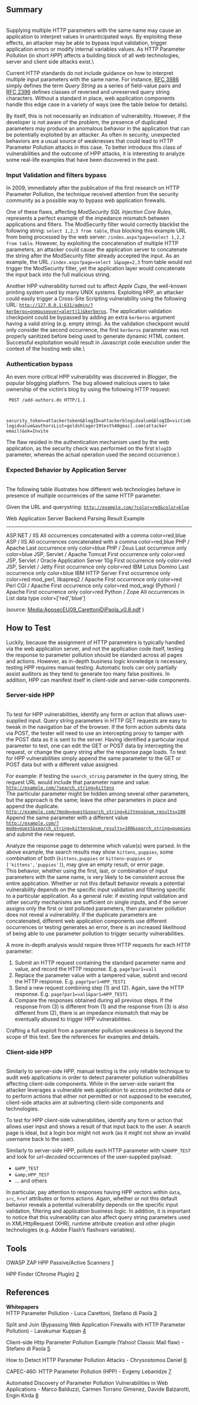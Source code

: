 Summary
-------

\
Supplying multiple HTTP parameters with the same name may cause an application to interpret values in unanticipated ways. By exploiting these effects, an attacker may be able to bypass input validation, trigger application errors or modify internal variables values. As HTTP Parameter Pollution (in short *HPP*) affects a building block of all web technologies, server and client side attacks exist.\

Current HTTP standards do not include guidance on how to interpret multiple input parameters with the same name. For instance, [RFC 3986](http://www.ietf.org/rfc/rfc3986.txt) simply defines the term *Query String* as a series of field-value pairs and [RFC 2396](http://www.ietf.org/rfc/rfc2396.txt) defines classes of reversed and unreserved query string characters. Without a standard in place, web application components handle this edge case in a variety of ways (see the table below for details).

By itself, this is not necessarily an indication of vulnerability. However, if the developer is not aware of the problem, the presence of duplicated parameters may produce an anomalous behavior in the application that can be potentially exploited by an attacker. As often in security, unexpected behaviors are a usual source of weaknesses that could lead to HTTP Parameter Pollution attacks in this case. To better introduce this class of vulnerabilities and the outcome of HPP attacks, it is interesting to analyze some real-life examples that have been discovered in the past.

### Input Validation and filters bypass

In 2009, immediately after the publication of the first research on HTTP Parameter Pollution, the technique received attention from the security community as a possible way to bypass web application firewalls.

One of these flaws, affecting *ModSecurity SQL Injection Core Rules*, represents a perfect example of the impedance mismatch between applications and filters. The ModSecurity filter would correctly blacklist the following string: `select 1,2,3 from table`, thus blocking this example URL from being processed by the web server: `/index.aspx?page=select 1,2,3 from table`. However, by exploiting the concatenation of multiple HTTP parameters, an attacker could cause the application server to concatenate the string after the ModSecurity filter already accepted the input. As an example, the URL `/index.aspx?page=select 1&page=2,3` from table would not trigger the ModSecurity filter, yet the application layer would concatenate the input back into the full malicious string.

Another HPP vulnerability turned out to affect *Apple Cups*, the well-known printing system used by many UNIX systems. Exploiting HPP, an attacker could easily trigger a Cross-Site Scripting vulnerability using the following URL: [`http://127.0.0.1:631/admin/?kerberos=onmouseover=alert(1)&kerberos`](http://127.0.0.1:631/admin/?kerberos=onmouseover=alert(1)&kerberos). The application validation checkpoint could be bypassed by adding an extra `kerberos` argument having a valid string (e.g. empty string). As the validation checkpoint would only consider the second occurrence, the first `kerberos` parameter was not properly sanitized before being used to generate dynamic HTML content. Successful exploitation would result in Javascript code execution under the context of the hosting web site.\

### Authentication bypass

An even more critical HPP vulnerability was discovered in *Blogger*, the popular blogging platform. The bug allowed malicious users to take ownership of the victim’s blog by using the following HTTP request:

<code> POST /add-authors.do HTTP/1.1

security\_token=attackertoken&blogID=attackerblogidvalue&blogID=victimblogidvalue&authorsList=goldshlager19test%40gmail.com(attacker email)&ok=Invite </code>

The flaw resided in the authentication mechanism used by the web application, as the security check was performed on the first `blogID` parameter, whereas the actual operation used the second occurrence.\

### Expected Behavior by Application Server

\
The following table illustrates how different web technologies behave in presence of multiple occurrences of the same HTTP parameter.

Given the URL and querystring: [`http://example.com/?color=red&color=blue`](http://example.com/?color=red&color=blue)

  Web Application Server Backend                 Parsing Result                              Example
  ---------------------------------------------- ------------------------------------------- ------------------------
  ASP.NET / IIS                                  All occurrences concatenated with a comma   color=red,blue
  ASP / IIS                                      All occurrences concatenated with a comma   color=red,blue
  PHP / Apache                                   Last occurrence only                        color=blue
  PHP / Zeus                                     Last occurrence only                        color=blue
  JSP, Servlet / Apache Tomcat                   First occurrence only                       color=red
  JSP, Servlet / Oracle Application Server 10g   First occurrence only                       color=red
  JSP, Servlet / Jetty                           First occurrence only                       color=red
  IBM Lotus Domino                               Last occurrence only                        color=blue
  IBM HTTP Server                                First occurrence only                       color=red
  mod\_perl, libapreq2 / Apache                  First occurrence only                       color=red
  Perl CGI / Apache                              First occurrence only                       color=red
  mod\_wsgi (Python) / Apache                    First occurrence only                       color=red
  Python / Zope                                  All occurrences in List data type           color=\['red','blue'\]

(source: <Media:AppsecEU09_CarettoniDiPaola_v0.8.pdf> )

How to Test
-----------

Luckily, because the assignment of HTTP parameters is typically handled via the web application server, and not the application code itself, testing the response to parameter pollution should be standard across all pages and actions. However, as in-depth business logic knowledge is necessary, testing HPP requires manual testing. Automatic tools can only partially assist auditors as they tend to generate too many false positives. In addition, HPP can manifest itself in client-side and server-side components.

### Server-side HPP

\
To test for HPP vulnerabilities, identify any form or action that allows user-supplied input. Query string parameters in HTTP GET requests are easy to tweak in the navigation bar of the browser. If the form action submits data via POST, the tester will need to use an intercepting proxy to tamper with the POST data as it is sent to the server. Having identified a particular input parameter to test, one can edit the GET or POST data by intercepting the request, or change the query string after the response page loads. To test for HPP vulnerabilities simply append the same parameter to the GET or POST data but with a different value assigned.

For example: if testing the `search_string` parameter in the query string, the request URL would include that parameter name and value.\
[`http://example.com/?search_string=kittens`](http://example.com/?search_string=kittens)\
The particular parameter might be hidden among several other parameters, but the approach is the same; leave the other parameters in place and append the duplicate.\
[`http://example.com/?mode=guest&search_string=kittens&num_results=100`](http://example.com/?mode=guest&search_string=kittens&num_results=100)\
Append the same parameter with a different value\
[`http://example.com/?mode=guest&search_string=kittens&num_results=100&search_string=puppies`](http://example.com/?mode=guest&search_string=kittens&num_results=100&search_string=puppies)\
and submit the new request.

Analyze the response page to determine which value(s) were parsed. In the above example, the search results may show `kittens`, `puppies`, some combination of both (`kittens,puppies` or `kittens~puppies` or `['kittens','puppies']`), may give an empty result, or error page.\
This behavior, whether using the first, last, or combination of input parameters with the same name, is very likely to be consistent across the entire application. Whether or not this default behavior reveals a potential vulnerability depends on the specific input validation and filtering specific to a particular application. As a general rule: if existing input validation and other security mechanisms are sufficient on single inputs, and if the server assigns only the first or last polluted parameters, then parameter pollution does not reveal a vulnerability. If the duplicate parameters are concatenated, different web application components use different occurrences or testing generates an error, there is an increased likelihood of being able to use parameter pollution to trigger security vulnerabilities.

A more in-depth analysis would require three HTTP requests for each HTTP parameter:

1.  Submit an HTTP request containing the standard parameter name and value, and record the HTTP response. E.g. `page?par1=val1`
2.  Replace the parameter value with a tampered value, submit and record the HTTP response. E.g. `page?par1=HPP_TEST1`
3.  Send a new request combining step (1) and (2). Again, save the HTTP response. E.g. `page?par1=val1&par1=HPP_TEST1`
4.  Compare the responses obtained during all previous steps. If the response from (3) is different from (1) and the response from (3) is also different from (2), there is an impedance mismatch that may be eventually abused to trigger HPP vulnerabilities.

Crafting a full exploit from a parameter pollution weakness is beyond the scope of this text. See the references for examples and details.

### Client-side HPP

\
Similarly to server-side HPP, manual testing is the only reliable technique to audit web applications in order to detect parameter pollution vulnerabilities affecting client-side components. While in the server-side variant the attacker leverages a vulnerable web application to access protected data or to perform actions that either not permitted or not supposed to be executed, client-side attacks aim at subverting client-side components and technologies.

To test for HPP client-side vulnerabilities, identify any form or action that allows user input and shows a result of that input back to the user. A search page is ideal, but a login box might not work (as it might not show an invalid username back to the user).

Similarly to server-side HPP, pollute each HTTP parameter with `%26HPP_TEST` and look for *url-decoded* occurrences of the user-supplied payload:

-   `&HPP_TEST`
-   `&amp;HPP_TEST`
-   … and others

In particular, pay attention to responses having HPP vectors within `data`, `src`, `href` attributes or forms actions. Again, whether or not this default behavior reveals a potential vulnerability depends on the specific input validation, filtering and application business logic. In addition, it is important to notice that this vulnerability can also affect query string parameters used in XMLHttpRequest (XHR), runtime attribute creation and other plugin technologies (e.g. Adobe Flash’s flashvars variables).

Tools
-----

OWASP ZAP HPP Passive/Active Scanners [1](https://code.google.com/p/zap-extensions/wiki/V1Extensions)

HPP Finder (Chrome Plugin) [2](https://chrome.google.com/webstore/detail/hpp-finder)

References
----------

**Whitepapers**\
HTTP Parameter Pollution - Luca Carettoni, Stefano di Paola [3](https://www.owasp.org/images/b/ba/AppsecEU09_CarettoniDiPaola_v0.8.pdf)

Split and Join (Bypassing Web Application Firewalls with HTTP Parameter Pollution) - Lavakumar Kuppan [4](http://www.andlabs.org/whitepapers/Split_and_Join.pdf)

Client-side Http Parameter Pollution Example (Yahoo! Classic Mail flaw) - Stefano di Paola [5](http://blog.mindedsecurity.com/2009/05/client-side-http-parameter-pollution.html)

How to Detect HTTP Parameter Pollution Attacks - Chrysostomos Daniel [6](http://www.acunetix.com/blog/whitepaper-http-parameter-pollution/)

CAPEC-460: HTTP Parameter Pollution (HPP) - Evgeny Lebanidze [7](http://capec.mitre.org/data/definitions/460.html)

Automated Discovery of Parameter Pollution Vulnerabilities in Web Applications - Marco Balduzzi, Carmen Torrano Gimenez, Davide Balzarotti, Engin Kirda [8](http://www.iseclab.org/people/embyte/papers/hpp.pdf)
